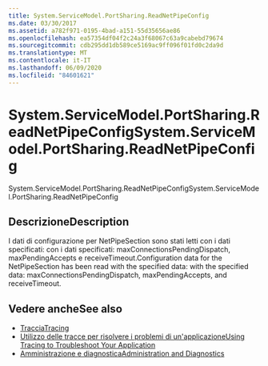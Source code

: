 ```yaml
---
title: System.ServiceModel.PortSharing.ReadNetPipeConfig
ms.date: 03/30/2017
ms.assetid: a782f971-0195-4bad-a151-55d35656ae86
ms.openlocfilehash: ea57354df04f2c24a3f68067c63a9cabebd79674
ms.sourcegitcommit: cdb295dd1db589ce5169ac9ff096f01fd0c2da9d
ms.translationtype: MT
ms.contentlocale: it-IT
ms.lasthandoff: 06/09/2020
ms.locfileid: "84601621"
---
```

# <a name="systemservicemodelportsharingreadnetpipeconfig"></a><span data-ttu-id="82a01-102">System.ServiceModel.PortSharing.ReadNetPipeConfig</span><span class="sxs-lookup"><span data-stu-id="82a01-102">System.ServiceModel.PortSharing.ReadNetPipeConfig</span></span>
<span data-ttu-id="82a01-103">System.ServiceModel.PortSharing.ReadNetPipeConfig</span><span class="sxs-lookup"><span data-stu-id="82a01-103">System.ServiceModel.PortSharing.ReadNetPipeConfig</span></span>  
  
## <a name="description"></a><span data-ttu-id="82a01-104">Descrizione</span><span class="sxs-lookup"><span data-stu-id="82a01-104">Description</span></span>  
 <span data-ttu-id="82a01-105">I dati di configurazione per NetPipeSection sono stati letti con i dati specificati: con i dati specificati: maxConnectionsPendingDispatch, maxPendingAccepts e receiveTimeout.</span><span class="sxs-lookup"><span data-stu-id="82a01-105">Configuration data for the NetPipeSection has been read with the specified data:  with the specified data: maxConnectionsPendingDispatch, maxPendingAccepts, and receiveTimeout.</span></span>  
  
## <a name="see-also"></a><span data-ttu-id="82a01-106">Vedere anche</span><span class="sxs-lookup"><span data-stu-id="82a01-106">See also</span></span>

- [<span data-ttu-id="82a01-107">Traccia</span><span class="sxs-lookup"><span data-stu-id="82a01-107">Tracing</span></span>](index.md)
- [<span data-ttu-id="82a01-108">Utilizzo delle tracce per risolvere i problemi di un'applicazione</span><span class="sxs-lookup"><span data-stu-id="82a01-108">Using Tracing to Troubleshoot Your Application</span></span>](using-tracing-to-troubleshoot-your-application.md)
- [<span data-ttu-id="82a01-109">Amministrazione e diagnostica</span><span class="sxs-lookup"><span data-stu-id="82a01-109">Administration and Diagnostics</span></span>](../index.md)
